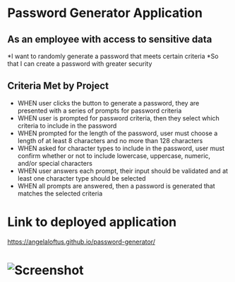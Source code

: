 # Password Generator Application

## As an employee with access to sensitive data
  *I want to randomly generate a password that meets certain criteria
  *So that I can create a password with greater security


## Criteria Met by Project

* WHEN user clicks the button to generate a password, they are presented with a series of prompts for password criteria
* WHEN user is prompted for password criteria, then they select which criteria to include in the password
* WHEN prompted for the length of the password, user must choose a length of at least 8 characters and no more than 128 characters
* WHEN asked for character types to include in the password, user must confirm whether or not to include lowercase, uppercase, numeric, and/or special characters
* WHEN user answers each prompt, their input should be validated and at least one character type should be selected
* WHEN all prompts are answered, then a password is generated that matches the selected criteria


#  Link to deployed application
https://angelaloftus.github.io/password-generator/

# ![Screenshot](imgurl)

